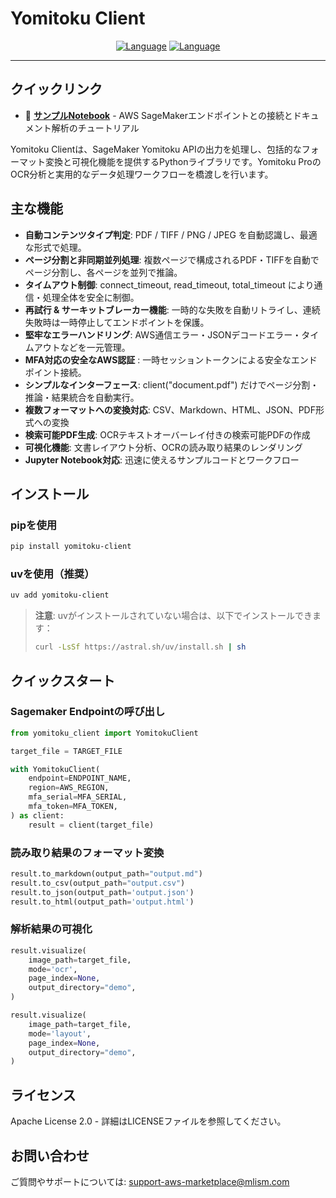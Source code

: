 # Yomitoku Client

<div align="center">

[![Language](https://img.shields.io/badge/🌐_English-blue?style=for-the-badge&logo=github)](README.en.md) [![Language](https://img.shields.io/badge/🌐_日本語-red?style=for-the-badge&logo=github)](README.md)

</div>

---

## クイックリンク
- 📓 **[サンプルNotebook](notebooks/yomitoku-pro-document-analyzer.ipynb)** - AWS SageMakerエンドポイントとの接続とドキュメント解析のチュートリアル

Yomitoku Clientは、SageMaker Yomitoku APIの出力を処理し、包括的なフォーマット変換と可視化機能を提供するPythonライブラリです。Yomitoku ProのOCR分析と実用的なデータ処理ワークフローを橋渡しを行います。

## 主な機能
- **自動コンテンツタイプ判定**: PDF / TIFF / PNG / JPEG を自動認識し、最適な形式で処理。
- **ページ分割と非同期並列処理**: 複数ページで構成されるPDF・TIFFを自動でページ分割し、各ページを並列で推論。
- **タイムアウト制御**: connect_timeout, read_timeout, total_timeout により通信・処理全体を安全に制御。
- **再試行 & サーキットブレーカー機能**: 一時的な失敗を自動リトライし、連続失敗時は一時停止してエンドポイントを保護。
- **堅牢なエラーハンドリング**: AWS通信エラー・JSONデコードエラー・タイムアウトなどを一元管理。
- **MFA対応の安全なAWS認証** : 一時セッショントークンによる安全なエンドポイント接続。
- **シンプルなインターフェース**: client("document.pdf") だけでページ分割・推論・結果統合を自動実行。
- **複数フォーマットへの変換対応**: CSV、Markdown、HTML、JSON、PDF形式への変換
- **検索可能PDF生成**: OCRテキストオーバーレイ付きの検索可能PDFの作成
- **可視化機能**: 文書レイアウト分析、OCRの読み取り結果のレンダリング
- **Jupyter Notebook対応**: 迅速に使えるサンプルコードとワークフロー

## インストール

### pipを使用
```bash
pip install yomitoku-client
```

### uvを使用（推奨）
```bash
uv add yomitoku-client
```

> **注意**: uvがインストールされていない場合は、以下でインストールできます：
> ```bash
> curl -LsSf https://astral.sh/uv/install.sh | sh
> ```

## クイックスタート

### Sagemaker Endpointの呼び出し
```python
from yomitoku_client import YomitokuClient

target_file = TARGET_FILE

with YomitokuClient(
    endpoint=ENDPOINT_NAME,
    region=AWS_REGION,
    mfa_serial=MFA_SERIAL,
    mfa_token=MFA_TOKEN,
) as client:
    result = client(target_file)
```

### 読み取り結果のフォーマット変換
```python
result.to_markdown(output_path="output.md")
result.to_csv(output_path="output.csv")
result.to_json(output_path='output.json')
result.to_html(output_path='output.html')
```

### 解析結果の可視化
```python
result.visualize(
    image_path=target_file,
    mode='ocr',
    page_index=None,
    output_directory="demo",
)

result.visualize(
    image_path=target_file,
    mode='layout',
    page_index=None,
    output_directory="demo",
)
```
## ライセンス

Apache License 2.0 - 詳細はLICENSEファイルを参照してください。

## お問い合わせ

ご質問やサポートについては: support-aws-marketplace@mlism.com